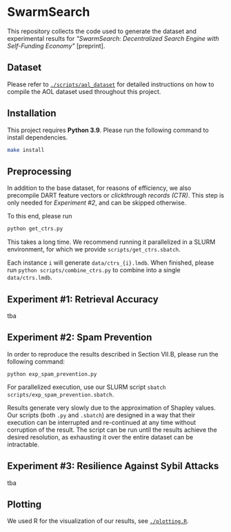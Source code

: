 # SwarmSearch

This repository collects the code used to generate the dataset and experimental results for _"SwarmSearch: Decentralized Search Engine with Self-Funding Economy"_ [preprint].

## Dataset

Please refer to [`./scripts/aol_dataset`](./scripts/aol_dataset) for detailed instructions on how to compile the AOL dataset used throughout this project.

## Installation

This project requires **Python 3.9**.
Please run the following command to install dependencies.

```bash
make install
```

## Preprocessing

In addition to the base dataset, for reasons of efficiency, we also precompile DART feature vectors or _clickthrough records (CTR)_. This step is only needed for _Experiment #2_, and can be skipped otherwise.

To this end, please run

```bash
python get_ctrs.py
```

This takes a long time. We recommend running it parallelized in a SLURM environment, for which we provide `scripts/get_ctrs.sbatch`.

Each instance `i` will generate `data/ctrs_{i}.lmdb`.
When finished, please run `python scripts/combine_ctrs.py` to combine into a single `data/ctrs.lmdb`.

## Experiment #1: Retrieval Accuracy

tba

## Experiment #2: Spam Prevention

In order to reproduce the results described in Section VII.B, please run the following command:

```
python exp_spam_prevention.py
```

For parallelized execution, use our SLURM script `sbatch scripts/exp_spam_prevention.sbatch`.

Results generate very slowly due to the approximation of Shapley values.
Our scripts (both `.py` and `.sbatch`) are designed in a way that their execution can be interrupted and re-continued at any time without corruption of the result.
The script can be run until the results achieve the desired resolution, as exhausting it over the entire dataset can be intractable.

## Experiment #3: Resilience Against Sybil Attacks

tba

## Plotting

We used R for the visualization of our results, see [`./plotting.R`](./plotting.R).
